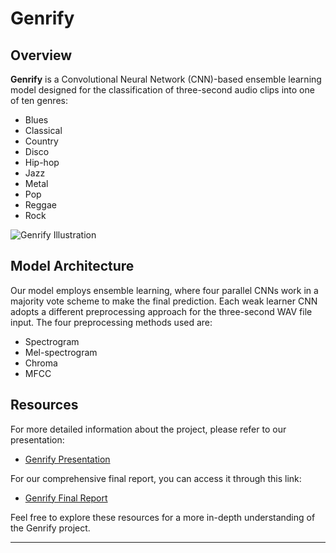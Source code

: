 # Genrify

## Overview

**Genrify** is a Convolutional Neural Network (CNN)-based ensemble learning model designed for the classification of three-second audio clips into one of ten genres:

- Blues
- Classical
- Country
- Disco
- Hip-hop
- Jazz
- Metal
- Pop
- Reggae
- Rock

![Genrify Illustration](https://github.com/terryluan12/Genrify/assets/56266904/e7dc474e-a43d-47a4-933f-a761594d2f76)

## Model Architecture

Our model employs ensemble learning, where four parallel CNNs work in a majority vote scheme to make the final prediction. Each weak learner CNN adopts a different preprocessing approach for the three-second WAV file input. The four preprocessing methods used are:

- Spectrogram
- Mel-spectrogram
- Chroma
- MFCC

## Resources

For more detailed information about the project, please refer to our presentation:

- [Genrify Presentation](https://docs.google.com/presentation/d/1SXDWecciwypmPmyzwSq1_Rx65wBvp7c6l4Pt9K0WopQ/edit?usp=sharing)

For our comprehensive final report, you can access it through this link:

- [Genrify Final Report](https://docs.google.com/document/d/1x_qe4E25_nmzUQsxAx4JxU7f4pMhfjB14XLgYC40kng/edit?usp=sharing)

Feel free to explore these resources for a more in-depth understanding of the Genrify project.

---

